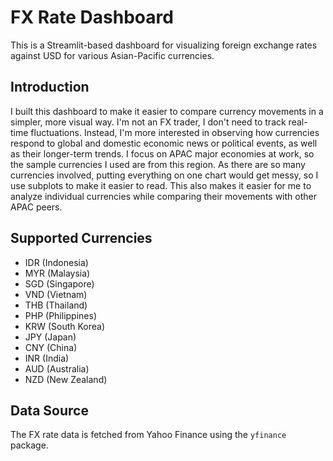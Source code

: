 # FX Rate Dashboard

This is a Streamlit-based dashboard for visualizing foreign exchange rates against USD for various Asian-Pacific currencies.

## Introduction

I built this dashboard to make it easier to compare currency movements in a simpler, more visual way. I'm not an FX trader, I don't need to track real-time fluctuations. Instead, I'm more interested in observing how currencies respond to global and domestic economic news or political events, as well as their longer-term trends. I focus on APAC major economies at work, so the sample currencies I used are from this region. As there are so many currencies involved, putting everything on one chart would get messy, so I use subplots to make it easier to read. This also makes it easier for me to analyze individual currencies while comparing their movements with other APAC peers.

## Supported Currencies

- IDR (Indonesia)
- MYR (Malaysia)
- SGD (Singapore)
- VND (Vietnam)
- THB (Thailand)
- PHP (Philippines)
- KRW (South Korea)
- JPY (Japan)
- CNY (China)
- INR (India)
- AUD (Australia)
- NZD (New Zealand)

## Data Source

The FX rate data is fetched from Yahoo Finance using the `yfinance` package.

